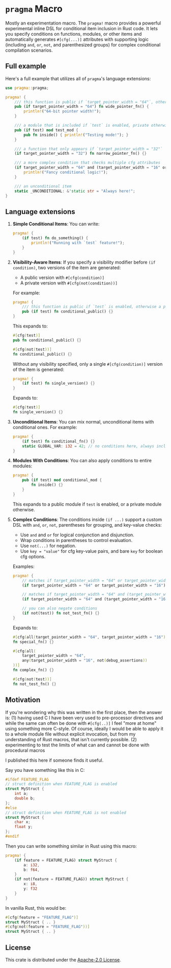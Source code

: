 # `pragma` Macro

Mostly an experimentation macro. The `pragma!` macro provides a powerful experimental inline DSL for conditional item inclusion in Rust code. It lets you specify conditions on functions, modules, or other items and automatically generates `#[cfg(...)]` attributes with supporting logic (including `and`, `or`, `not`, and parenthesized groups) for complex conditional compilation scenarios.

## Full example

Here's a full example that utilizes all of `pragma`'s language extensions:

```rust
use pragma::pragma;

pragma! {
    /// this function is public if `target_pointer_width = "64"`, otherwise private
    pub (if target_pointer_width = "64") fn wide_pointer_fn() {
        println!("64-bit pointer width!");
    }

    /// a module that is included if `test` is enabled, private otherwise
    pub (if test) mod test_mod {
        pub fn inside() { println!("Testing mode!"); }
    }

    /// a function that only appears if `target_pointer_width = "32"`
    (if target_pointer_width = "32") fn narrow_pointer_fn() {}

    /// a more complex condition that checks multiple cfg attributes
    (if target_pointer_width = "64" and (target_pointer_width = "16" or not(debug_assertions))) fn fancy_fn() {
        println!("Fancy conditional logic!");
    }

    /// an unconditional item
    static _UNCONDITIONAL: &'static str = "Always here!";
}
```

## Language extensions

1. **Simple Conditional Items**:
   You can write:

   ```rust
   pragma! {
       (if test) fn do_something() {
           println!("Running with `test` feature!");
       }
   }
   ```

2. **Visibility-Aware Items**:
   If you specify a visibility modifier before `(if condition)`, two versions of the item are generated:

   - A public version with `#[cfg(condition)]`
   - A private version with `#[cfg(not(condition))]`

   For example:

   ```rust
   pragma! {
       /// this function is public if `test` is enabled, otherwise a private fallback is included
       pub (if test) fn conditional_public() {}
   }
   ```

   This expands to:

   ```rust
   #[cfg(test)]
   pub fn conditional_public() {}
   
   #[cfg(not(test))]
   fn conditional_public() {}
   ```

   Without any visibility specified, only a single `#[cfg(condition)]` version of the item is generated:

   ```rust
   pragma! {
       (if test) fn single_version() {}
   }
   ```

   Expands to:

   ```rust
   #[cfg(test)]
   fn single_version() {}
   ```

3. **Unconditional Items**:
   You can mix normal, unconditional items with conditional ones. For example:

   ```rust
   pragma! {
       (if test) fn conditional_fn() {}
       static GLOBAL_VAR: i32 = 42; // no conditions here, always included
   }
   ```

4. **Modules With Conditions**:
   You can also apply conditions to entire modules:

   ```rust
   pragma! {
       pub (if test) mod conditional_mod {
           fn inside() {}
       }
   }
   ```

   This expands to a public module if `test` is enabled, or a private module otherwise.

5. **Complex Conditions**:
   The conditions inside `(if ...)` support a custom DSL with `and`, `or`, `not`, parentheses for grouping, and key-value checks:

   - Use `and` and `or` for logical conjunction and disjunction.
   - Wrap conditions in parentheses to control evaluation.
   - Use `not(...)` for negation.
   - Use `key = "value"` for cfg key-value pairs, and bare `key` for boolean cfg options.

   Examples:

   ```rust
   pragma! {
       // matches if target_pointer_width = "64" or target_pointer_width = "16"
       (if target_pointer_width = "64" or target_pointer_width = "16") fn special_fn() {}
   
       // matches if target_pointer_width = "64" and (target_pointer_width = "16" or not(debug_assertions))
       (if target_pointer_width = "64" and (target_pointer_width = "16" or not(debug_assertions))) fn complex_fn() {}
   
       // you can also negate conditions
       (if not(test)) fn not_test_fn() {}
   }
   ```

   Expands to:

   ```rust
   #[cfg(all(target_pointer_width = "64", target_pointer_width = "16"))]
   fn special_fn() {}
   
   #[cfg(all(
       target_pointer_width = "64",
       any(target_pointer_width = "16", not(debug_assertions))
   ))]
   fn complex_fn() {}
   
   #[cfg(not(test))]
   fn not_test_fn() {}
   ```

## Motivation

If you're wondering why this was written in the first place, then the answer is:
(1) having used C I have been very used to pre-processor directives and while the same can often be done with `#[cfg(..)]` I feel "more at home" using something more C-style. Of course, ideally I would be able to apply it to a whole module file without explicit invocation, but from my understanding of Rust macros, that isn't currently possible.
(2) experimenting to test the limits of what can and cannot be done with procedural macros

I published this here if someone finds it useful.

Say you have something like this in C:

```c
#ifdef FEATURE_FLAG
// struct definition when FEATURE_FLAG is enabled
struct MyStruct {
    int a;
    double b;
};
#else
// struct definition when FEATURE_FLAG is not enabled
struct MyStruct {
    char x;
    float y;
};
#endif
```

Then you can write something similar in Rust using this macro:

```rust
pragma! {
    (if feature = FEATURE_FLAG) struct MyStruct {
        a: i32,
        b: f64,
    }
    (if not(feature = FEATURE_FLAG)) struct MyStruct {
        x: i8,
        y: f32
    }
}
```

In vanilla Rust, this would be:

```rust
#[cfg(feature = "FEATURE_FLAG")]
struct MyStruct { .. }
#[cfg(not(feature = "FEATURE_FLAG"))]
struct MyStruct { .. }
```

## License

This crate is distributed under the [Apache-2.0 License](./LICENSE).
